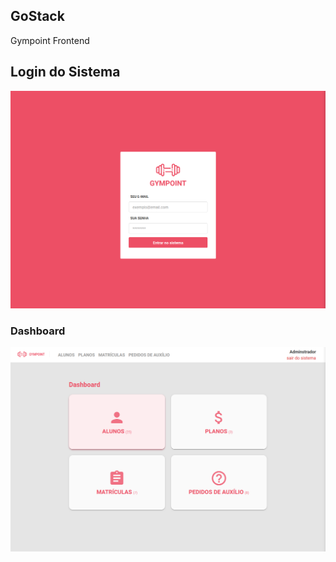 ## GoStack
Gympoint Frontend

## Login do Sistema

![Login](https://github.com/brvictorsa/gympoint/blob/master/frontend/src/assets/screenshots/login-page.png)

### Dashboard

![Dashboard](https://github.com/brvictorsa/gympoint/blob/master/frontend/src/assets/screenshots/dashboard-page.png)
